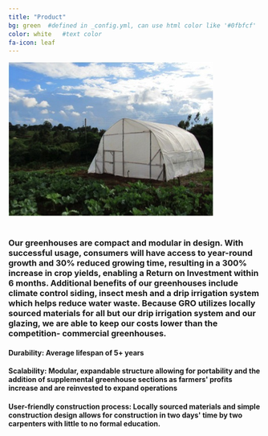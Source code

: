 ```yaml
---
title: "Product"
bg: green  #defined in _config.yml, can use html color like '#0fbfcf'
color: white   #text color
fa-icon: leaf
---
```


<div class="image"><img src="https://raw.githubusercontent.com/grogreenhouses/grogreenhouses.github.io/master/img/greenhouse2.jpeg" alt="Greenhouse"/></div>

<br>

### Our greenhouses are compact and modular in design. With successful usage, consumers will have access to year-round growth and 30% reduced growing time, resulting in a 300% increase in crop yields, enabling a Return on Investment within 6 months. Additional benefits of our greenhouses include climate control siding, insect mesh and a drip irrigation system which helps reduce water waste. Because GRO utilizes locally sourced materials for all but our drip irrigation system and our glazing, we are able to keep our costs lower than the competition- commercial greenhouses. 

#### **Durability:** Average lifespan of 5+ years

#### **Scalability:** Modular, expandable structure allowing for portability and the addition of supplemental greenhouse sections as farmers' profits increase and are reinvested to expand operations

#### **User-friendly construction process:** Locally sourced materials and simple construction design allows for construction in two days' time by two carpenters with little to no formal education.